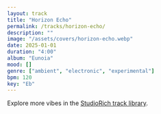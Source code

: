 ```yaml
---
layout: track
title: "Horizon Echo"
permalink: /tracks/horizon-echo/
description: ""
image: "/assets/covers/horizon-echo.webp"
date: 2025-01-01
duration: "4:00"
album: "Eunoia"
mood: []
genre: ["ambient", "electronic", "experimental"]
bpm: 120
key: "Eb"
---
```


Explore more vibes in the [StudioRich track library](/tracks/).
